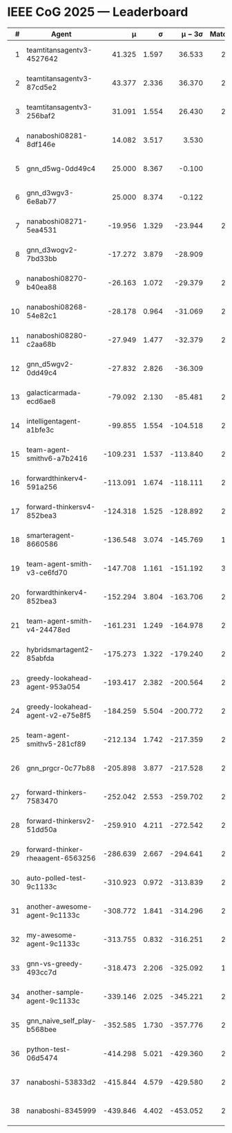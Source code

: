 # IEEE CoG 2025 — Leaderboard

| # | Agent | μ | σ | μ − 3σ | Matches | Updated |
|---:|---|---:|---:|---:|---:|---|
| 1 | teamtitansagentv3-4527642 | 41.325 | 1.597 | 36.533 | 2580 | 2025-08-29 06:43 |
| 2 | teamtitansagentv3-87cd5e2 | 43.377 | 2.336 | 36.370 | 2480 | 2025-08-29 06:43 |
| 3 | teamtitansagentv3-256baf2 | 31.091 | 1.554 | 26.430 | 2840 | 2025-08-29 06:43 |
| 4 | nanaboshi08281-8df146e | 14.082 | 3.517 | 3.530 | 70 | 2025-08-29 06:43 |
| 5 | gnn_d5wg-0dd49c4 | 25.000 | 8.367 | -0.100 | 80 | 2025-08-29 06:43 |
| 6 | gnn_d3wgv3-6e8ab77 | 25.000 | 8.374 | -0.122 | 98 | 2025-08-29 06:43 |
| 7 | nanaboshi08271-5ea4531 | -19.956 | 1.329 | -23.944 | 2900 | 2025-08-29 06:43 |
| 8 | gnn_d3wogv2-7bd33bb | -17.272 | 3.879 | -28.909 | 108 | 2025-08-29 06:43 |
| 9 | nanaboshi08270-b40ea88 | -26.163 | 1.072 | -29.379 | 2920 | 2025-08-29 06:43 |
| 10 | nanaboshi08268-54e82c1 | -28.178 | 0.964 | -31.069 | 2580 | 2025-08-29 06:43 |
| 11 | nanaboshi08280-c2aa68b | -27.949 | 1.477 | -32.379 | 2400 | 2025-08-29 06:43 |
| 12 | gnn_d5wgv2-0dd49c4 | -27.832 | 2.826 | -36.309 | 100 | 2025-08-29 06:43 |
| 13 | galacticarmada-ecd6ae8 | -79.092 | 2.130 | -85.481 | 2740 | 2025-08-29 06:43 |
| 14 | intelligentagent-a1bfe3c | -99.855 | 1.554 | -104.518 | 2514 | 2025-08-29 06:43 |
| 15 | team-agent-smithv6-a7b2416 | -109.231 | 1.537 | -113.840 | 2900 | 2025-08-29 06:43 |
| 16 | forwardthinkerv4-591a256 | -113.091 | 1.674 | -118.111 | 2382 | 2025-08-29 06:43 |
| 17 | forward-thinkersv4-852bea3 | -124.318 | 1.525 | -128.892 | 2240 | 2025-08-29 06:43 |
| 18 | smarteragent-8660586 | -136.548 | 3.074 | -145.769 | 1988 | 2025-08-29 06:43 |
| 19 | team-agent-smith-v3-ce6fd70 | -147.708 | 1.161 | -151.192 | 3018 | 2025-08-29 06:43 |
| 20 | forwardthinkerv4-852bea3 | -152.294 | 3.804 | -163.706 | 2072 | 2025-08-29 06:43 |
| 21 | team-agent-smith-v4-24478ed | -161.231 | 1.249 | -164.978 | 2498 | 2025-08-29 06:43 |
| 22 | hybridsmartagent2-85abfda | -175.273 | 1.322 | -179.240 | 2432 | 2025-08-29 06:43 |
| 23 | greedy-lookahead-agent-953a054 | -193.417 | 2.382 | -200.564 | 2518 | 2025-08-29 06:43 |
| 24 | greedy-lookahead-agent-v2-e75e8f5 | -184.259 | 5.504 | -200.772 | 2510 | 2025-08-29 06:43 |
| 25 | team-agent-smithv5-281cf89 | -212.134 | 1.742 | -217.359 | 2680 | 2025-08-29 06:43 |
| 26 | gnn_prgcr-0c77b88 | -205.898 | 3.877 | -217.528 | 2570 | 2025-08-29 06:43 |
| 27 | forward-thinkers-7583470 | -252.042 | 2.553 | -259.702 | 2540 | 2025-08-29 06:43 |
| 28 | forward-thinkersv2-51dd50a | -259.910 | 4.211 | -272.542 | 2384 | 2025-08-29 06:43 |
| 29 | forward-thinker-rheaagent-6563256 | -286.639 | 2.667 | -294.641 | 2384 | 2025-08-29 06:43 |
| 30 | auto-polled-test-9c1133c | -310.923 | 0.972 | -313.839 | 2680 | 2025-08-29 06:43 |
| 31 | another-awesome-agent-9c1133c | -308.772 | 1.841 | -314.296 | 2280 | 2025-08-29 06:43 |
| 32 | my-awesome-agent-9c1133c | -313.755 | 0.832 | -316.251 | 2560 | 2025-08-29 06:43 |
| 33 | gnn-vs-greedy-493cc7d | -318.473 | 2.206 | -325.092 | 1840 | 2025-08-29 06:43 |
| 34 | another-sample-agent-9c1133c | -339.146 | 2.025 | -345.221 | 2780 | 2025-08-29 06:43 |
| 35 | gnn_naive_self_play-b568bee | -352.585 | 1.730 | -357.776 | 2240 | 2025-08-29 06:43 |
| 36 | python-test-06d5474 | -414.298 | 5.021 | -429.360 | 2510 | 2025-08-29 06:43 |
| 37 | nanaboshi-53833d2 | -415.844 | 4.579 | -429.580 | 2100 | 2025-08-29 06:43 |
| 38 | nanaboshi-8345999 | -439.846 | 4.402 | -453.052 | 2120 | 2025-08-29 06:43 |
